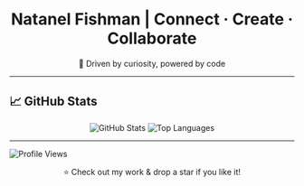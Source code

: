 <h1 align="center">Natanel Fishman | Connect · Create · Collaborate</h1>

<p align="center">
  🔗 Driven by curiosity, powered by code
</p>

---

## 📈 GitHub Stats

<p align="center">
  <img src="https://github-readme-stats.vercel.app/api?username=Natifishman&show_icons=true&theme=tokyonight" alt="GitHub Stats" />
  <img src="https://github-readme-stats.vercel.app/api/top-langs/?username=Natifishman&layout=compact&theme=tokyonight" alt="Top Languages" />
</p>

---
![Profile Views](https://komarev.com/ghpvc/?username=Natifishman&color=blue&style=flat-square)

<p align="center">⭐️ Check out my work & drop a star if you like it!</p>
